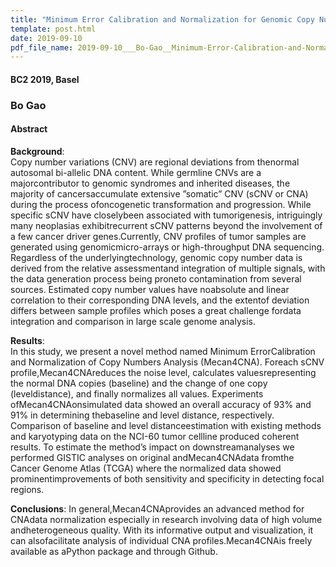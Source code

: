 ```yaml
---
title: "Minimum Error Calibration and Normalization for Genomic Copy Number Analysis"
template: post.html 
date: 2019-09-10
pdf_file_name: 2019-09-10___Bo-Gao__Minimum-Error-Calibration-and-Normalization-for-Genomic-Copy-Number-Analysis__BC2_Basel_poster.pdf
---
```


#### BC2 2019, Basel
### Bo Gao

#### Abstract

**Background**:  
Copy number variations (CNV) are regional deviations from thenormal autosomal bi-allelic DNA content. While germline CNVs are a majorcontributor to genomic syndromes and inherited diseases, the majority of cancersaccumulate extensive ”somatic” CNV (sCNV or CNA) during the process ofoncogenetic transformation and progression. While specific sCNV have closelybeen associated with tumorigenesis, intriguingly many neoplasias exhibitrecurrent sCNV patterns beyond the involvement of a few cancer driver genes.Currently, CNV profiles of tumor samples are generated using genomicmicro-arrays or high-throughput DNA sequencing. Regardless of the underlyingtechnology, genomic copy number data is derived from the relative assessmentand integration of multiple signals, with the data generation process being proneto contamination from several sources. Estimated copy number values have noabsolute and linear correlation to their corresponding DNA levels, and the extentof deviation differs between sample profiles which poses a great challenge fordata integration and comparison in large scale genome analysis.<!--more-->

**Results**:  
In this study, we present a novel method named Minimum ErrorCalibration and Normalization of Copy Numbers Analysis (Mecan4CNA). Foreach sCNV profile,Mecan4CNAreduces the noise level, calculates valuesrepresenting the normal DNA copies (baseline) and the change of one copy (leveldistance), and finally normalizes all values. Experiments ofMecan4CNAonsimulated data showed an overall accuracy of 93% and 91% in determining thebaseline and level distance, respectively. Comparison of baseline and level distanceestimation with existing methods and karyotyping data on the NCI-60 tumor cellline produced coherent results. To estimate the method’s impact on downstreamanalyses we performed GISTIC analyses on original andMecan4CNAdata fromthe Cancer Genome Atlas (TCGA) where the normalized data showed prominentimprovements of both sensitivity and specificity in detecting focal regions.

**Conclusions**: 
In general,Mecan4CNAprovides an advanced method for CNAdata normalization especially in research involving data of high volume andheterogeneous quality. With its informative output and visualization, it can alsofacilitate analysis of individual CNA profiles.Mecan4CNAis freely available as aPython package and through Github.




